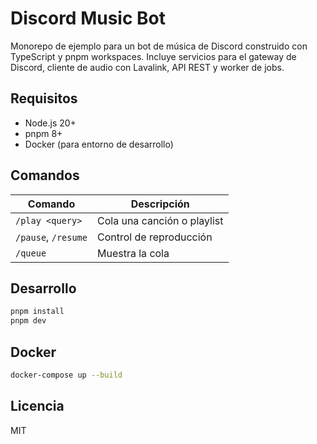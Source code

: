 # Discord Music Bot

Monorepo de ejemplo para un bot de música de Discord construido con TypeScript y pnpm workspaces.
Incluye servicios para el gateway de Discord, cliente de audio con Lavalink, API REST y worker de jobs.

## Requisitos
- Node.js 20+
- pnpm 8+
- Docker (para entorno de desarrollo)

## Comandos
| Comando | Descripción |
| --- | --- |
| `/play <query>` | Cola una canción o playlist |
| `/pause`, `/resume` | Control de reproducción |
| `/queue` | Muestra la cola |

## Desarrollo
```bash
pnpm install
pnpm dev
```

## Docker
```bash
docker-compose up --build
```

## Licencia
MIT
